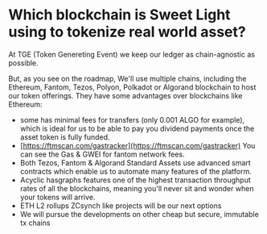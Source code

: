 # Which blockchain is Sweet Light using to tokenize real world asset?

At TGE (Token Genereting Event) we keep our ledger as chain-agnostic as possible.

But, as you see on the roadmap, We'll use multiple chains, including the Ethereum, Fantom, Tezos, Polyon, Polkadot or Algorand blockchain to host our token offerings. They have some advantages over blockchains like Ethereum:

* some has minimal fees for transfers (only 0.001 ALGO for example), which is ideal for us to be able to pay you dividend payments once the asset token is fully funded.
* [https://ftmscan.com/gastracker](https://ftmscan.com/gastracker) You can see the Gas & GWEI for fantom network fees.&#x20;
* Both Tezos, Fantom & Algorand Standard Assets use advanced smart contracts which enable us to automate many features of the platform.
* Acyclic hasgraphs features one of the highest transaction throughput rates of all the blockchains, meaning you'll never sit and wonder when your tokens will arrive.
* ETH L2 rollups ZCsynch like projects will be our next options
* We will pursue the developments on other cheap but secure, immutable tx chains
